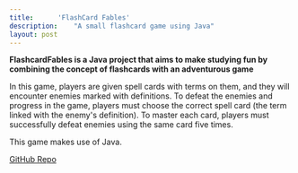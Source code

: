 ```yaml
---
title:		'FlashCard Fables'
description:	"A small flashcard game using Java"
layout: post
---
```


<style>

 img {
  border: solid grey 1px;
}

  h5 {
  text-align: center;
  color: #000;
  text-decoration: underline;
  margin-top: -7px;
}

</style>

**FlashcardFables is a Java project that aims to make studying fun by combining the concept of flashcards with an adventurous game**

In this game, players are given spell cards with terms on them, and they will encounter enemies marked with definitions. To defeat the enemies and progress in the game, players must choose the correct spell card (the term linked with the enemy's definition). To master each card, players must successfully defeat enemies using the same card five times.

This game makes use of Java.

[GitHub Repo](https://github.com/aag5734/FlashcardFables)